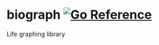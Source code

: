 # biograph [![Go Reference](https://pkg.go.dev/badge/github.com/aquilax/biograph.svg)](https://pkg.go.dev/github.com/aquilax/biograph)

Life graphing library
